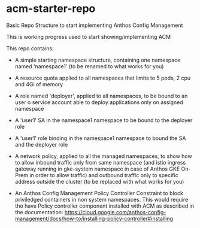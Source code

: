 # acm-starter-repo
Basic Repo Structure to start implementing Anthos Config Management 

This is working progress used to start showing/implementing ACM

This repo contains:

- A simple starting namespace structure, containing one namespace named 'namespace1' (to be renamed to what works for you)

- A resource quota applied to all namespaces that limits to 5 pods, 2 cpu and 4Gi of memory

- A role named 'deployer', applied to all namespaces, to be bound to an user o service account able to deploy applications only on assigned namespace

- A 'user1' SA in the namespace1 namespace to be bound to the deployer role

- A 'user1' role binding in the namespace1 namespace to bound the SA and the deployer role

- A network policy, applied to all the managed namespaces, to show how to allow inbound traffic only from same namespace (and istio ingress gateway running in gke-system namespace in case of Anthos GKE On-Prem in order to allow traffic) and outbound traffic only to specific address outside the cluster (to be replaced with what works for you)

- An Anthos Config Management Policy Controller Constraint to block priviledged containers in non system namespaces. This would require tho have Policy controller component installed with ACM as described in the documentation: https://cloud.google.com/anthos-config-management/docs/how-to/installing-policy-controller#installing
